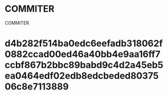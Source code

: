 # COMMITER
COMMITER






# d4b282f514ba0edc6eefadb318062f0882ccad00ed46a40bb4e9aa16ff7ccbf867b2bbc89babd9c4d2a45eb5ea0464edf02edb8edcbeded8037506c8e7113889
